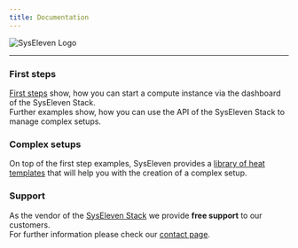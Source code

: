 ```yaml
---
title: Documentation
---
```


![SysEleven Logo](/images/stacklogo.svg)

---

### First steps

[First steps](tutorials/firststeps/) show, how you can start a compute instance via the dashboard of the SysEleven Stack.  
Further examples show, how you can use the API of the SysEleven Stack to manage complex setups.

### Complex setups

On top of the first step examples, SysEleven provides a [library of heat templates](https://github.com/syseleven/heat-examples) that will help you with the creation of a complex setup.

### Support

As the vendor of the [SysEleven Stack](https://dashboard.cloud.syseleven.net/) we provide **free support** to our customers.  
For further information please check our [contact page](support/contact/).
